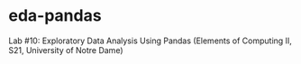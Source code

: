 # eda-pandas
Lab #10: Exploratory Data Analysis Using Pandas (Elements of Computing II, S21, University of Notre Dame)
